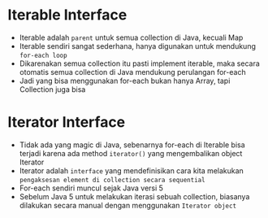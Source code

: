 # Iterable Interface

- Iterable adalah `parent` untuk semua collection di Java, kecuali Map
- Iterable sendiri sangat sederhana, hanya digunakan untuk mendukung `for-each loop`
- Dikarenakan semua collection itu pasti implement iterable, maka secara otomatis semua collection di Java mendukung perulangan for-each
- Jadi yang bisa menggunakan for-each bukan hanya Array, tapi Collection juga bisa

# Iterator Interface

- Tidak ada yang magic di Java, sebenarnya for-each di Iterable bisa terjadi karena ada method `iterator()` yang mengembalikan object Iterator
- Iterator adalah `interface` yang mendefinisikan cara kita melakukan `pengaksesan element di collection secara sequential`
- For-each sendiri muncul sejak Java versi 5
- Sebelum Java 5 untuk melakukan iterasi sebuah collection, biasanya dilakukan secara manual dengan menggunakan `Iterator object`